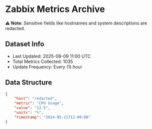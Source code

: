 # Zabbix Metrics Archive

⚠️ **Note**: Sensitive fields like hostnames and system descriptions are redacted.

## Dataset Info
- Last Updated: 2025-08-09 11:00 UTC
- Total Metrics Collected: 1035
- Update Frequency: Every (1) hour

## Data Structure
```json
{
    "host": "redacted",
    "metric": "CPU Usage",
    "value": "12.5",
    "units": "%",
    "timestamp": "2024-05-21T12:00:00"
}
```
